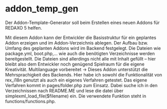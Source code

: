 # addon_temp_gen
Der Addon-Template-Generator soll beim Erstellen eines neuen Addons für REDAXO 5 helfen.

Mit diesem Addon kann der Entwickler die Basisstruktur für ein geplantes Addon erzeigen und im Addon-Verzeichnis ablegen. Der Aufbau bzw. Umfang des geplanten Addons wird im Backend festgelegt.
Die Dateien wie package.yml, boot.php,… wie auch die benötigten Verzeichnisse werden bereitgestellt.
Die Dateien sind allerdings nicht alle mit Inhalt gefüllt – hier bleibt also dem Entwickler noch genügend Spielraum für die eigene Kreativität.
Multilanguage vorbereitet -> Dieses Addon unterstützt die Mehrsprachigkeit des Backends. Hier habe ich sowohl die Funktionalität von rex_i18n genutzt als auch ein eigenes Verfahren getestet.
Das eigene Verfahren kommt in pages/folder.php zum Einsatz. Dabei suche ich in den Verzeichnissen nach README.ME und lese die datei über simplexml_load_file($filename) ein. Die verwendete Funktion steht in functions/functions.php.
